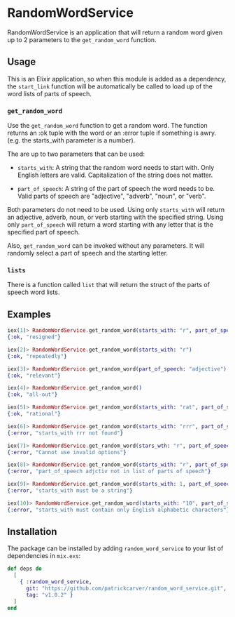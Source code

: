 # RandomWordService

RandomWordService is an application that will return a random word given up to 2 parameters to the `get_random_word` function.

## Usage

This is an Elixir application, so when this module is added as a dependency, the `start_link` function will be automatically be called to load up of the word lists of parts of speech.

### `get_random_word`

Use the `get_random_word` function to get a random word. The function returns an :ok tuple with the word or an :error tuple if something is awry. (e.g. the starts_with parameter is a number).

The are up to two parameters that can be used:

* `starts_with`: A string that the random word needs to start with. Only English letters are valid. Capitalization of the string does not matter.

* `part_of_speech`: A string of the part of speech the word needs to be. Valid parts of speech are "adjective", "adverb", "noun", or "verb".

Both parameters do not need to be used. Using only `starts_with` will return an adjective, adverb, noun, or verb starting with the specified string. Using only `part_of_speech` will return a word starting with any letter that is the specified part of speech. 

Also, `get_random_word` can be invoked without any parameters. It will randomly select a part of speech and the starting letter.

### `lists`

There is a function called `list` that will return the struct of the parts of speech word lists.

## Examples
```elixir
iex(1)> RandomWordService.get_random_word(starts_with: "r", part_of_speech: "adjective")
{:ok, "resigned"}

iex(2)> RandomWordService.get_random_word(starts_with: "r")
{:ok, "repeatedly"}

iex(3)> RandomWordService.get_random_word(part_of_speech: "adjective")
{:ok, "relevant"}

iex(4)> RandomWordService.get_random_word()
{:ok, "all-out"}

iex(5)> RandomWordService.get_random_word(starts_with: "rat", part_of_speech: "adjective")
{:ok, "rational"}

iex(6)> RandomWordService.get_random_word(starts_with: "rrr", part_of_speech: "adjective")
{:error, "starts_with rrr not found"}

iex(7)> RandomWordService.get_random_word(stars_wth: "r", part_of_speech: "adjective")
{:error, "Cannot use invalid options"}

iex(8)> RandomWordService.get_random_word(starts_with: "r", part_of_speech: :adjctiv)
{:error, "part_of_speech adjctiv not in list of parts of speech"}

iex(9)> RandomWordService.get_random_word(starts_with: 1, part_of_speech: :adjective)
{:error, "starts_with must be a string"}

iex(10)> RandomWordService.get_random_word(starts_with: "10", part_of_speech: :adjective)
{:error, "starts_with must contain only English alphabetic characters"}
```

## Installation

The package can be installed by adding `random_word_service` 
to your list of dependencies in `mix.exs`:

```elixir
def deps do
  [
    { :random_word_service,
      git: "https://github.com/patrickcarver/random_word_service.git", 
      tag: "v1.0.2" }
  ]
end
```
